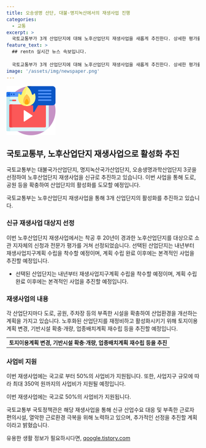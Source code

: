 ```yaml
---
title: 오송생명 산단, 대불·명지녹산에서의 재생사업 진행
categories:
  - 교통
excerpt: >
  국토교통부가 3개 산업단지에 대해 노후산업단지 재생사업을 새롭게 추진한다. 상세한 평가를 거쳐 선정된 이번 사업은 산업단지의 노후화된 인프라를 개선하고 활성화를 도모하는데 중점을 둔다. 대불국가산단, 명지녹산국가산단, 오송생명과학산단은 각각 도로, 공원, 주차장 등을 개선하여 근로자 환경을 향상시킬 예정이다. 이 사업은 국고로 부분적인 보조도 받으며, 지자체에서 추가 선정을 추진할 예정이다.
feature_text: >
  ## rentn 실시간 뉴스 속보입니다.

  국토교통부가 3개 산업단지에 대해 노후산업단지 재생사업을 새롭게 추진한다. 상세한 평가를 거쳐 선정된 이번 사업은 산업단지의 노후화된 인프라를 개선하고 활성화를 도모하는데 중점을 둔다. 대불국가산단, 명지녹산국가산단, 오송생명과학산단은 각각 도로, 공원, 주차장 등을 개선하여 근로자 환경을 향상시킬 예정이다. 이 사업은 국고로 부분적인 보조도 받으며, 지자체에서 추가 선정을 추진할 예정이다.
image: '/assets/img/newspaper.png'
---
```


<p><img src="/assets/img/news.png" alt="rentncar 속보" /></p>

<h2 data-ke-size="size26">국토교통부, 노후산업단지 재생사업으로 활성화 추진</h2>

<p>국토교통부는 대불국가산업단지, 명지녹산국가산업단지, 오송생명과학산업단지 3곳을 선정하여 노후산업단지 재생사업을 신규로 추진하고 있습니다. 이번 사업을 통해 도로, 공원 등을 확충하여 산업단지의 활성화를 도모할 예정입니다.</p>

<p data-ke-size="size16">국토교통부는 노후산업단지 재생사업을 통해 3개 산업단지의 활성화를 추진하고 있습니다.</p>

<h3>신규 재생사업 대상지 선정</h3>

<p>이번 노후산업단지 재생사업에서는 착공 후 20년이 경과한 노후산업단지를 대상으로 소관 지자체의 신청과 전문가 평가를 거쳐 선정되었습니다. 선택된 산업단지는 내년부터 재생사업지구계획 수립을 착수할 예정이며, 계획 수립 완료 이후에는 본격적인 사업을 추진할 예정입니다.</p>

<ul>
  <li>선택된 산업단지는 내년부터 재생사업지구계획 수립을 착수할 예정이며, 계획 수립 완료 이후에는 본격적인 사업을 추진할 예정입니다.</li>
</ul>

<h3>재생사업의 내용</h3>

<p>각 산업단지마다 도로, 공원, 주차장 등의 부족한 시설을 확충하여 산업환경을 개선하는 계획을 가지고 있습니다. 노후화된 산업단지를 재정비하고 활성화시키기 위해 토지이용계획 변경, 기반시설 확충·개량, 업종배치계획 재수립 등을 추진할 예정입니다.</p>

<table>
    <tr>
        <td style="text-align: center; height: 17px;"><b>토지이용계획 변경, 기반시설 확충·개량, 업종배치계획 재수립 등을 추진</b></td>
    </tr>
</table>

<h3>사업비 지원</h3>

<p>이번 재생사업에는 국고로 부터 50%의 사업비가 지원됩니다. 또한, 사업지구 규모에 따라 최대 350억 원까지의 사업비가 지원될 예정입니다.</p>

<p data-ke-size="size16">이번 재생사업에는 국고로 50%의 사업비가 지원됩니다.</p>

<p>국토교통부 국토정책관은 해당 재생사업을 통해 신규 산업수요 대응 및 부족한 근로자 편의시설, 열악한 근로환경 극복을 위해 노력하고 있으며, 추가적인 선정을 추진할 계획이라고 밝혔습니다.</p>
유용한 생활 정보가 필요하시다면, <a href="https://qoogle.tistory.com" rel="dofollow">qoogle.tistory.com</a>


